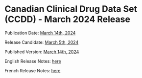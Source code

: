 # Canadian Clinical Drug Data Set (CCDD) - March 2024 Release
 
Publication Date: [March 14th, 2024](https://tgateway.infoway-inforoute.ca/ccdd.html?id=2.16.840.1.113883.2.20.6.1&versionid=20240314)
 
Release Candidate: [March 5th, 2024](https://github.com/hres/formulary/tree/folder_reorg/releases/20240305)
 
Published Version: [March 14th, 2024](https://tgateway.infoway-inforoute.ca/ccdd.html?id=2.16.840.1.113883.2.20.6.1&versionid=20240314)
 
English Release Notes: [here](https://infoscribe.infoway-inforoute.ca/display/CCDD/20240314)
 
French Release Notes: [here](https://infoscribe.infoway-inforoute.ca/display/RCM/20240314)